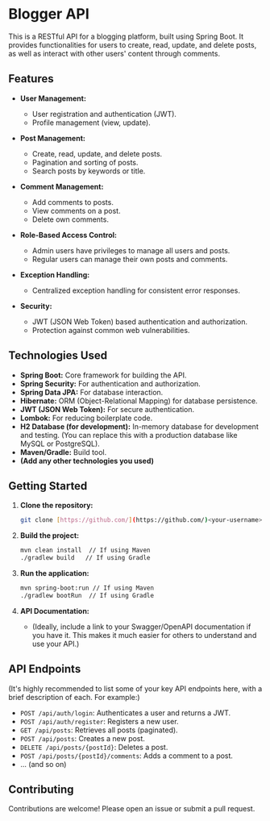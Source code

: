 # Blogger API

This is a RESTful API for a blogging platform, built using Spring Boot. It provides functionalities for users to create, read, update, and delete posts, as well as interact with other users' content through comments.

## Features

*   **User Management:**
    *   User registration and authentication (JWT).
    *   Profile management (view, update).

*   **Post Management:**
    *   Create, read, update, and delete posts.
    *   Pagination and sorting of posts.
    *   Search posts by keywords or title.

*   **Comment Management:**
    *   Add comments to posts.
    *   View comments on a post.
    *   Delete own comments.

*   **Role-Based Access Control:**
    *   Admin users have privileges to manage all users and posts.
    *   Regular users can manage their own posts and comments.

*   **Exception Handling:**
    *   Centralized exception handling for consistent error responses.

*   **Security:**
    *   JWT (JSON Web Token) based authentication and authorization.
    *   Protection against common web vulnerabilities.

## Technologies Used

*   **Spring Boot:** Core framework for building the API.
*   **Spring Security:** For authentication and authorization.
*   **Spring Data JPA:** For database interaction.
*   **Hibernate:** ORM (Object-Relational Mapping) for database persistence.
*   **JWT (JSON Web Token):** For secure authentication.
*   **Lombok:** For reducing boilerplate code.
*   **H2 Database (for development):** In-memory database for development and testing.  (You can replace this with a production database like MySQL or PostgreSQL).
*   **Maven/Gradle:** Build tool.
*   **(Add any other technologies you used)**

## Getting Started

1.  **Clone the repository:**
    ```bash
    git clone [https://github.com/](https://github.com/)<your-username>/<your-repository-name>.git
    ```

2.  **Build the project:**
    ```bash
    mvn clean install  // If using Maven
    ./gradlew build   // If using Gradle
    ```

3.  **Run the application:**
    ```bash
    mvn spring-boot:run // If using Maven
    ./gradlew bootRun  // If using Gradle
    ```

4.  **API Documentation:**
    *   (Ideally, include a link to your Swagger/OpenAPI documentation if you have it.  This makes it much easier for others to understand and use your API.)

## API Endpoints

(It's highly recommended to list some of your key API endpoints here, with a brief description of each.  For example:)

*   `POST /api/auth/login`: Authenticates a user and returns a JWT.
*   `POST /api/auth/register`: Registers a new user.
*   `GET /api/posts`: Retrieves all posts (paginated).
*   `POST /api/posts`: Creates a new post.
*   `DELETE /api/posts/{postId}`: Deletes a post.
*   `POST /api/posts/{postId}/comments`: Adds a comment to a post.
*   ... (and so on)

## Contributing

Contributions are welcome!  Please open an issue or submit a pull request.

